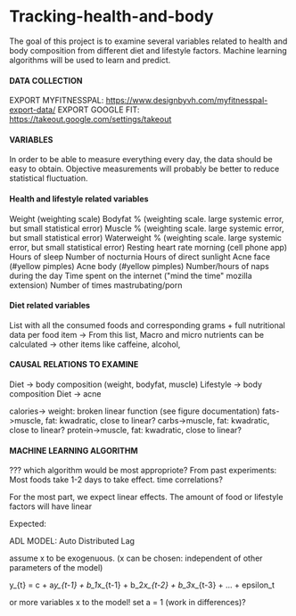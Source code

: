 # Tracking-health-and-body

The goal of this project is to examine several variables related to health and body composition from different diet and lifestyle factors. Machine learning algorithms will be used to learn and predict.

#### DATA COLLECTION ####
EXPORT MYFITNESSPAL: https://www.designbyvh.com/myfitnesspal-export-data/
EXPORT GOOGLE FIT: https://takeout.google.com/settings/takeout


#### VARIABLES ####

In order to be able to measure everything every day, the data should be easy to obtain. Objective measurements will probably be better to reduce statistical fluctuation. 

#### Health and lifestyle related variables ####
Weight					(weighting scale)
Bodyfat %				(weighting scale. large systemic error, but small statistical error)
Muscle %				(weighting scale. large systemic error, but small statistical error)
Waterweight %				(weighting scale. large systemic error, but small statistical error)
Resting heart rate morning 		(cell phone app)
Hours of sleep
Number of nocturnia
Hours of direct sunlight
Acne face (#yellow pimples)
Acne body (#yellow pimples)
Number/hours of naps during the day
Time spent on the internet		("mind the time" mozilla extension)
Number of times mastrubating/porn

#### Diet related variables ####
List with all the consumed foods and corresponding grams + full nutritional data per food item
-> From this list, Macro and micro nutrients can be calculated
-> other items like caffeine, alcohol, 



#### CAUSAL RELATIONS TO EXAMINE
Diet -> body composition (weight, bodyfat, muscle)
Lifestyle -> body composition
Diet -> acne

calories-> weight: broken linear function (see figure documentation) 
fats->muscle, fat: kwadratic, close to linear?
carbs->muscle, fat: kwadratic, close to linear?
protein->muscle, fat: kwadratic, close to linear?

#### MACHINE LEARNING ALGORITHM ####
??? which algorithm would be most appropriote?
From past experiments: Most foods take 1-2 days to take effect. 
time correlations?

For the most part, we expect linear effects. The amount of food or lifestyle factors will have linear

Expected: 





ADL MODEL: Auto Distributed Lag

assume x to be exogenuous. (x can be chosen: independent of other parameters of the model)

y_{t} = c + a*y_{t-1} + b_1*x_{t-1} + b_2*x_{t-2} + b_3*x_{t-3} + ... + epsilon_t

or more variables x to the model! set a = 1 (work in differences)?










